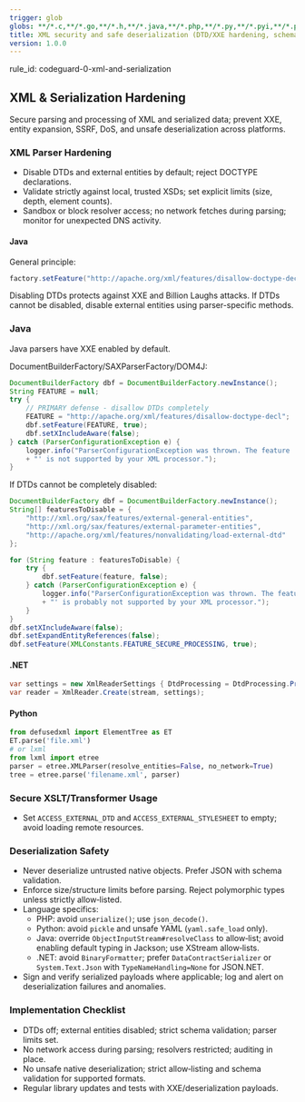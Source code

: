 ```yaml
---
trigger: glob
globs: **/*.c,**/*.go,**/*.h,**/*.java,**/*.php,**/*.py,**/*.pyi,**/*.pyx,**/*.rb,**/*.wsdl,**/*.xml,**/*.xsd,**/*.xslt
title: XML security and safe deserialization (DTD/XXE hardening, schema validation, no unsafe native deserialization)
version: 1.0.0
---
```


rule_id: codeguard-0-xml-and-serialization

## XML & Serialization Hardening

Secure parsing and processing of XML and serialized data; prevent XXE, entity expansion, SSRF, DoS, and unsafe deserialization across platforms.

### XML Parser Hardening
- Disable DTDs and external entities by default; reject DOCTYPE declarations.
- Validate strictly against local, trusted XSDs; set explicit limits (size, depth, element counts).
- Sandbox or block resolver access; no network fetches during parsing; monitor for unexpected DNS activity.

#### Java
General principle:
```java
factory.setFeature("http://apache.org/xml/features/disallow-doctype-decl", true);
```

Disabling DTDs protects against XXE and Billion Laughs attacks. If DTDs cannot be disabled, disable external entities using parser-specific methods.

### Java

Java parsers have XXE enabled by default.

DocumentBuilderFactory/SAXParserFactory/DOM4J:

```java
DocumentBuilderFactory dbf = DocumentBuilderFactory.newInstance();
String FEATURE = null;
try {
    // PRIMARY defense - disallow DTDs completely
    FEATURE = "http://apache.org/xml/features/disallow-doctype-decl";
    dbf.setFeature(FEATURE, true);
    dbf.setXIncludeAware(false);
} catch (ParserConfigurationException e) {
    logger.info("ParserConfigurationException was thrown. The feature '" + FEATURE
    + "' is not supported by your XML processor.");
}
```

If DTDs cannot be completely disabled:

```java
DocumentBuilderFactory dbf = DocumentBuilderFactory.newInstance();
String[] featuresToDisable = {
    "http://xml.org/sax/features/external-general-entities",
    "http://xml.org/sax/features/external-parameter-entities",
    "http://apache.org/xml/features/nonvalidating/load-external-dtd"
};

for (String feature : featuresToDisable) {
    try {    
        dbf.setFeature(feature, false); 
    } catch (ParserConfigurationException e) {
        logger.info("ParserConfigurationException was thrown. The feature '" + feature
        + "' is probably not supported by your XML processor.");
    }
}
dbf.setXIncludeAware(false);
dbf.setExpandEntityReferences(false);
dbf.setFeature(XMLConstants.FEATURE_SECURE_PROCESSING, true);
```

#### .NET
```csharp
var settings = new XmlReaderSettings { DtdProcessing = DtdProcessing.Prohibit, XmlResolver = null };
var reader = XmlReader.Create(stream, settings);
```

#### Python
```python
from defusedxml import ElementTree as ET
ET.parse('file.xml')
# or lxml
from lxml import etree
parser = etree.XMLParser(resolve_entities=False, no_network=True)
tree = etree.parse('filename.xml', parser)
```

### Secure XSLT/Transformer Usage
- Set `ACCESS_EXTERNAL_DTD` and `ACCESS_EXTERNAL_STYLESHEET` to empty; avoid loading remote resources.

### Deserialization Safety
- Never deserialize untrusted native objects. Prefer JSON with schema validation.
- Enforce size/structure limits before parsing. Reject polymorphic types unless strictly allow‑listed.
- Language specifics:
  - PHP: avoid `unserialize()`; use `json_decode()`.
  - Python: avoid `pickle` and unsafe YAML (`yaml.safe_load` only).
  - Java: override `ObjectInputStream#resolveClass` to allow‑list; avoid enabling default typing in Jackson; use XStream allow‑lists.
  - .NET: avoid `BinaryFormatter`; prefer `DataContractSerializer` or `System.Text.Json` with `TypeNameHandling=None` for JSON.NET.
- Sign and verify serialized payloads where applicable; log and alert on deserialization failures and anomalies.

### Implementation Checklist
- DTDs off; external entities disabled; strict schema validation; parser limits set.
- No network access during parsing; resolvers restricted; auditing in place.
- No unsafe native deserialization; strict allow‑listing and schema validation for supported formats.
- Regular library updates and tests with XXE/deserialization payloads.
